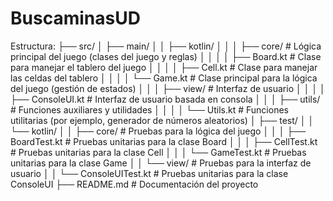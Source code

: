 # BuscaminasUD
Estructura:
├── src/
│   ├── main/
│   │   ├── kotlin/
│   │   │   ├── core/           # Lógica principal del juego (clases del juego y reglas)
│   │   │   │   ├── Board.kt    # Clase para manejar el tablero del juego
│   │   │   │   ├── Cell.kt     # Clase para manejar las celdas del tablero
│   │   │   │   └── Game.kt     # Clase principal para la lógica del juego (gestión de estados)
│   │   │   ├── view/           # Interfaz de usuario
│   │   │   │   ├── ConsoleUI.kt  # Interfaz de usuario basada en consola
│   │   │   ├── utils/          # Funciones auxiliares y utilidades
│   │   │   │   └── Utils.kt    # Funciones utilitarias (por ejemplo, generador de números aleatorios)
│   ├── test/
│   │   └── kotlin/
│   │       ├── core/           # Pruebas para la lógica del juego
│   │       │   ├── BoardTest.kt # Pruebas unitarias para la clase Board
│   │       │   ├── CellTest.kt  # Pruebas unitarias para la clase Cell
│   │       │   └── GameTest.kt  # Pruebas unitarias para la clase Game
│   │       └── view/           # Pruebas para la interfaz de usuario
│   │           └── ConsoleUITest.kt # Pruebas unitarias para la clase ConsoleUI
├── README.md                  # Documentación del proyecto
